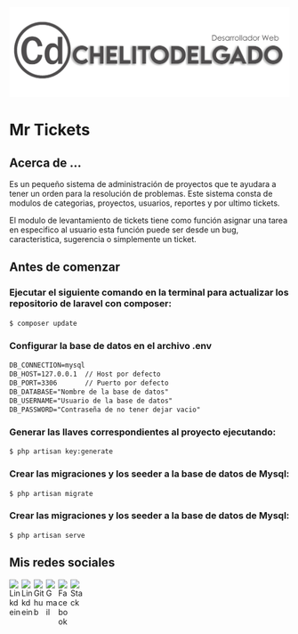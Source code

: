 <img width="700" src="https://github.com/chelitodelgado/lotedeimagenes/blob/main/src/chelitodelgado.jpg?raw=true">


# Mr Tickets

## Acerca de ...

Es un pequeño sistema de administración de proyectos que te ayudara a tener un
orden para la resolución de problemas. Este sistema consta de modulos de categorias,
proyectos, usuarios, reportes y por ultimo tickets.

El modulo de levantamiento de tickets tiene como función asignar una tarea en especifico al usuario
esta función puede ser desde un bug, caracteristica, sugerencia o simplemente un ticket. 

## Antes de comenzar

### Ejecutar el siguiente comando en la terminal para actualizar los repositorio de laravel con composer: 
    $ composer update

### Configurar la base de datos en el archivo .env

```
DB_CONNECTION=mysql
DB_HOST=127.0.0.1  // Host por defecto
DB_PORT=3306       // Puerto por defecto
DB_DATABASE="Nombre de la base de datos"
DB_USERNAME="Usuario de la base de datos"
DB_PASSWORD="Contraseña de no tener dejar vacio"
```

### Generar las llaves correspondientes al proyecto ejecutando:
    $ php artisan key:generate
### Crear las migraciones y los seeder a la base de datos de Mysql:
    $ php artisan migrate
### Crear las migraciones y los seeder a la base de datos de Mysql:
    $ php artisan serve


## Mis redes sociales

<a href="https://chelitodelgado.github.io/angelparedes/">
  <img align="left" alt="Linkdein" width="22px" src="https://external-content.duckduckgo.com/iu/?u=http%3A%2F%2Fcdn.onlinewebfonts.com%2Fsvg%2Fimg_532695.png&f=1&nofb=1" />
</a>
<a href="https://www.linkedin.com/in/angel-paredes-torres/">
  <img align="left" alt="Linkdein" width="22px" src="https://cdn.jsdelivr.net/npm/simple-icons@v3/icons/linkedin.svg" />
</a>
<a href="https://github.com/chelitodelgado/">
  <img align="left" alt="Github" width="22px" src="https://img.icons8.com/fluent/48/000000/github.png"/>
</a>
<a href="mailto:angelparedestorres.apt@gmail.com">
  <img align="left" alt="Gmail" width="22px" src="https://img.icons8.com/fluent/48/000000/gmail.png"/>
</a>
<a href="https://www.facebook.com/chelo404">
  <img align="left" alt="Facebook" width="22px" src="https://img.icons8.com/android/24/000000/facebook.png"/>
</a>
<a href="https://stackoverflow.com/users/13654084/angel-paredes">
  <img align="left" alt="Stack" width="22px" src="https://img.icons8.com/color/48/000000/stackoverflow.png"/>
</a>
